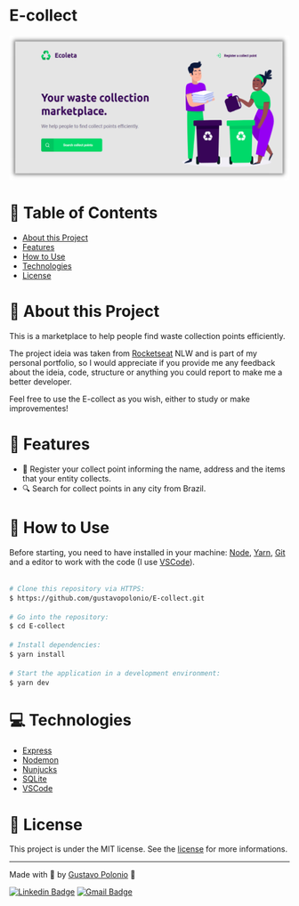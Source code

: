 # E-collect

<p align="center">
   <img src="https://github.com/gustavopolonio/E-collect/blob/main/.github/web.png" width="760"/>
</p>

# :pushpin: Table of Contents

* [About this Project](#book-about-this-project)
* [Features](#rocket-features)
* [How to Use](#construction_worker-how-to-use)
* [Technologies](#computer-technologies)
* [License](#closed_book-license)

# :book: About this Project

This is a marketplace to help people find waste collection points efficiently.

The project ideia was taken from [Rocketseat](https://rocketseat.com.br/) NLW and is part of my personal portfolio, so I would appreciate if you provide me any 
feedback about the ideia, code, structure or anything you could report to make me a better developer.

Feel free to use the E-collect as you wish, either to study or make improvementes!

# :rocket: Features 
- :office: Register your collect point informing the name, address and the items that your entity collects.
- :mag: Search for collect points in any city from Brazil.

# :construction_worker: How to Use

Before starting, you need to have installed in your machine: [Node](https://nodejs.org/en/download/), [Yarn](https://yarnpkg.com/), [Git](https://git-scm.com/) 
and a editor to work with the code (I use [VSCode](https://code.visualstudio.com/)).

```bash

# Clone this repository via HTTPS:
$ https://github.com/gustavopolonio/E-collect.git

# Go into the repository:
$ cd E-collect

# Install dependencies:
$ yarn install

# Start the application in a development environment:
$ yarn dev

```

# :computer: Technologies

* [Express](https://expressjs.com/)
* [Nodemon](https://nodemon.io/)
* [Nunjucks](https://github.com/mozilla/nunjucks)
* [SQLite](https://www.sqlite.org/index.html)
* [VSCode](https://code.visualstudio.com/)

# :closed_book: License

This project is under the MIT license. See the [license](https://github.com/gustavopolonio/E-collect/blob/main/LICENSE) for more informations.

---

Made with :green_heart: by [Gustavo Polonio](https://github.com/gustavopolonio) 🚀

[![Linkedin Badge](https://img.shields.io/badge/-Gustavo-blue?style=flat-square&logo=Linkedin&logoColor=white&link=https://www.linkedin.com/in/gustavo-polonio-04b77a169/)](https://www.linkedin.com/in/gustavo-polonio-04b77a169/)
[![Gmail Badge](https://img.shields.io/badge/-gustavopolonio1@gmail.com-c14438?style=flat-square&logo=Gmail&logoColor=white&link=mailto:gustavopolonio1@gmail.com)](mailto:gustavopolonio1@gmail.com)
